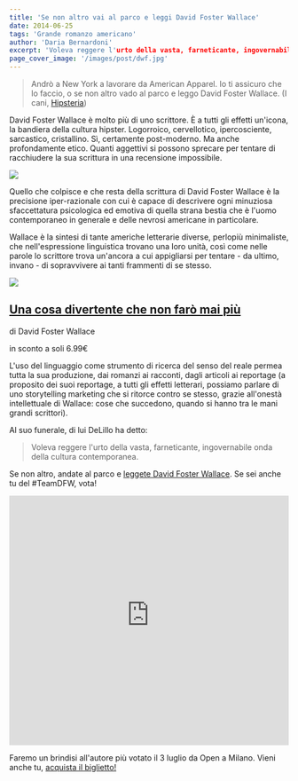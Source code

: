 ```yaml
---
title: 'Se non altro vai al parco e leggi David Foster Wallace'
date: 2014-06-25
tags: 'Grande romanzo americano'
author: 'Daria Bernardoni'
excerpt: 'Voleva reggere l'urto della vasta, farneticante, ingovernabile onda della cultura contemporanea. (Don DeLillo)'
page_cover_image: '/images/post/dwf.jpg'
---
```


> Andrò a New York a lavorare da American Apparel. Io ti assicuro che lo faccio, 
o se non altro vado al parco e leggo David Foster Wallace. (I cani, <a href="https://www.youtube.com/watch?v=iF77m2iAOJo">Hipsteria</a>)

David Foster Wallace è molto più di uno scrittore. È a tutti gli effetti un'icona, la bandiera della cultura hipster. 
Logorroico, cervellotico, ipercosciente, sarcastico, cristallino. Sì, certamente post-moderno. Ma anche profondamente etico. Quanti aggettivi si possono sprecare per tentare di racchiudere la sua scrittura in una recensione impossibile.  

<div class="article_full_width">
  <img src="/images/post/dfw.jpg">
</div>

Quello che colpisce e che resta della scrittura di David Foster Wallace è la precisione iper-razionale con cui è capace di descrivere ogni minuziosa sfaccettatura psicologica ed emotiva di quella strana bestia che è l'uomo contemporaneo in generale e delle nevrosi americane in particolare. 

Wallace è la sintesi di tante americhe letterarie diverse, perlopiù minimaliste, che nell'espressione linguistica trovano una loro unità, così come nelle parole lo scrittore trova un'ancora a cui appigliarsi per tentare - da ultimo, invano - di sopravvivere ai tanti frammenti di se stesso. 

<div class="article__ebook_box">
  <div class="article__ebook_box__book">
    <a href="http://www.bookrepublic.it/books/authors/David%20Foster%20Wallace/">
      <img src="/images/book/9788875213121.jpg">
    </a>
  </div>
  <div class="article__ebook_box__meta">
    <a href="http://www.bookrepublic.it/books/authors/David%20Foster%20Wallace/">
      <h2>Una cosa divertente che non farò mai più</h2>
    </a>
    <p>di David Foster Wallace</p>
    <p>in sconto a soli 6.99&euro;</p>
  </div>
</div>

L'uso del linguaggio come strumento di ricerca del senso del reale permea tutta la sua produzione, dai romanzi ai racconti, dagli articoli ai reportage (a proposito dei suoi reportage, a tutti gli effetti letterari, possiamo parlare di uno storytelling marketing che si ritorce contro se stesso, grazie all'onestà intellettuale di Wallace: cose che succedono, quando si hanno tra le mani grandi scrittori).

Al suo funerale, di lui DeLillo ha detto:

> Voleva reggere l'urto della vasta, farneticante, ingovernabile onda della cultura contemporanea. 

Se non altro, andate al parco e <a href="http://www.bookrepublic.it/books/authors/David%20Foster%20Wallace/">leggete David Foster Wallace</a>. 
Se sei anche tu del #TeamDFW, vota!

<iframe seamless="seamless" style="border: none; overflow: hidden;" height="450" width="100%" scrolling="no" src="http://assets-polarb-com.a.ssl.fastly.net/api/v4/publishers/filodaria/embedded_polls/iframe?poll_id=185464"></iframe>

Faremo un brindisi all'autore più votato il 3 luglio da Open a Milano. Vieni anche tu, <a href="http://live.bookrepublic.it">acquista il biglietto!</a>



